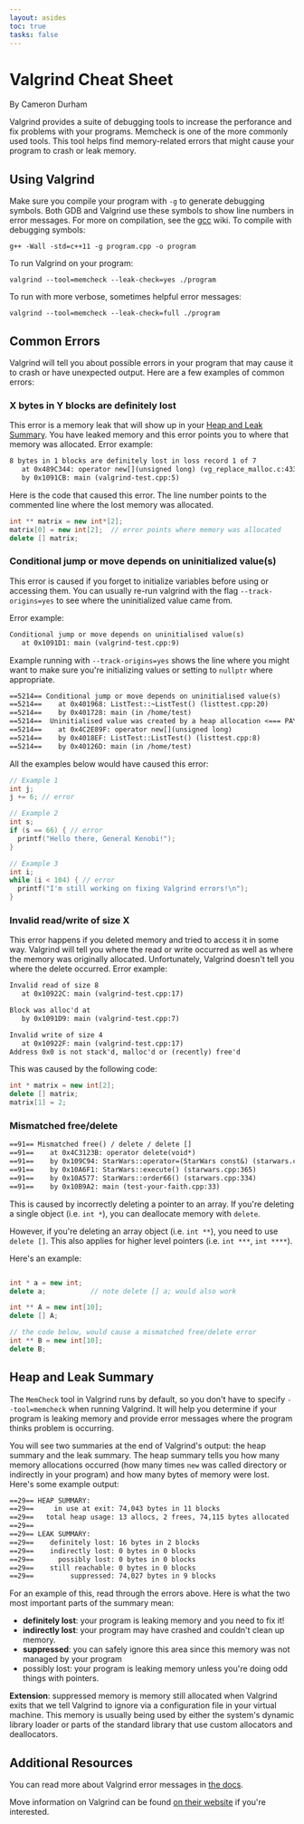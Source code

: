 ```yaml
---
layout: asides
toc: true
tasks: false
---
```


# Valgrind Cheat Sheet

By Cameron Durham

Valgrind provides a suite of debugging tools to increase the perforance and fix problems with your programs.
Memcheck is one of the more commonly used tools.
This tool helps find memory-related errors that might cause your program to crash or leak memory.

## Using Valgrind

Make sure you compile your program with `-g` to generate debugging symbols.
Both GDB and Valgrind use these symbols to show line numbers in error messages.
For more on compilation, see the [gcc](gcc.md) wiki.
To compile with debugging symbols:

```shell
g++ -Wall -std=c++11 -g program.cpp -o program
```

To run Valgrind on your program:

```shell
valgrind --tool=memcheck --leak-check=yes ./program
```

To run with more verbose, sometimes helpful error messages:

```shell
valgrind --tool=memcheck --leak-check=full ./program
```

## Common Errors

Valgrind will tell you about possible errors in your program that may cause it to crash or have unexpected output.
Here are a few examples of common errors:

### X bytes in Y blocks are definitely lost

This error is a memory leak that will show up in your [Heap and Leak Summary](#heap-and-leak-summary).
You have leaked memory and this error points you to where that memory was allocated.
Error example:

```txt
8 bytes in 1 blocks are definitely lost in loss record 1 of 7
   at 0x489C344: operator new[](unsigned long) (vg_replace_malloc.c:433)
   by 0x1091CB: main (valgrind-test.cpp:5)
```

Here is the code that caused this error.
The line number points to the commented line where the lost memory was allocated.

```cpp
int ** matrix = new int*[2];
matrix[0] = new int[2];  // error points where memory was allocated
delete [] matrix;
```

### Conditional jump or move depends on uninitialized value(s)

This error is caused if you forget to initialize variables before using or accessing them. 
You can usually re-run valgrind
with the flag `--track-origins=yes` to see where the uninitialized value came from. 

Error example:

```txt
Conditional jump or move depends on uninitialised value(s)
   at 0x1091D1: main (valgrind-test.cpp:9)
```

Example running with `--track-origins=yes` shows the line where you might want to make sure you're initializing 
values or setting to `nullptr` where appropriate.

```txt
==5214== Conditional jump or move depends on uninitialised value(s)
==5214==    at 0x401968: ListTest::~ListTest() (listtest.cpp:20)
==5214==    by 0x401728: main (in /home/test)
==5214==  Uninitialised value was created by a heap allocation <=== PAY ATTENTION TO THESE NOTES
==5214==    at 0x4C2E89F: operator new[](unsigned long)
==5214==    by 0x4018EF: ListTest::ListTest() (listtest.cpp:8)
==5214==    by 0x40126D: main (in /home/test)
```

All the examples below would have caused this error:

```cpp
// Example 1
int j;
j += 6; // error

// Example 2
int s;
if (s == 66) { // error
  printf("Hello there, General Kenobi!");
}

// Example 3
int i;
while (i < 104) { // error
  printf("I'm still working on fixing Valgrind errors!\n");
}
```



### Invalid read/write of size X

This error happens if you deleted memory and tried to access it in some way.
Valgrind will tell you where the read or write occurred as well as where the memory was originally allocated.
Unfortunately, Valgrind doesn't tell you where the delete occurred.
Error example:

```txt
Invalid read of size 8
   at 0x10922C: main (valgrind-test.cpp:17)

Block was alloc'd at
   by 0x1091D9: main (valgrind-test.cpp:7)

Invalid write of size 4
   at 0x10922F: main (valgrind-test.cpp:17)
Address 0x0 is not stack'd, malloc'd or (recently) free'd
```

This was caused by the following code:

```cpp
int * matrix = new int[2];
delete [] matrix;
matrix[1] = 2;
```

### Mismatched free/delete

```txt
==91== Mismatched free() / delete / delete []
==91==    at 0x4C3123B: operator delete(void*) 
==91==    by 0x109C94: StarWars::operator=(StarWars const&) (starwars.cpp:183)
==91==    by 0x10A6F1: StarWars::execute() (starwars.cpp:365)
==91==    by 0x10A577: StarWars::order66() (starwars.cpp:334)
==91==    by 0x10B9A2: main (test-your-faith.cpp:33)
```

This is caused by incorrectly deleting a pointer to an array. If you're deleting a
single object (i.e. `int *`), you can deallocate memory with `delete`.

However, if you're deleting an array object (i.e. `int **`), you need to use `delete []`. This
also applies for higher level pointers (i.e. `int ***`, `int ****`).

Here's an example:

```cpp

int * a = new int;
delete a;           // note delete [] a; would also work

int ** A = new int[10];
delete [] A;

// the code below, would cause a mismatched free/delete error
int ** B = new int[10];
delete B;
```


## Heap and Leak Summary

The `MemCheck` tool in Valgrind runs by default, so you don't have to specify `--tool=memcheck` when running Valgrind.
It will help you determine if your program is leaking memory and provide error messages where the program thinks problem is occurring.

You will see two summaries at the end of Valgrind's output: the heap summary and the leak summary.
The heap summary tells you how many memory allocations occurred (how many times `new` was called directory or indirectly in your program) and how many bytes of memory were lost.
Here's some example output:

```txt
==29== HEAP SUMMARY:
==29==     in use at exit: 74,043 bytes in 11 blocks
==29==   total heap usage: 13 allocs, 2 frees, 74,115 bytes allocated
==29==
==29== LEAK SUMMARY:
==29==    definitely lost: 16 bytes in 2 blocks
==29==    indirectly lost: 0 bytes in 0 blocks
==29==      possibly lost: 0 bytes in 0 blocks
==29==    still reachable: 0 bytes in 0 blocks
==29==         suppressed: 74,027 bytes in 9 blocks
```

For an example of this, read through the errors above.
Here is what the two most important parts of the summary mean:

- **definitely lost**: your program is leaking memory and you need to fix it!
- **indirectly lost**: your program may have crashed and couldn't clean up memory.
- **suppressed**: you can safely ignore this area since this memory was not managed by your program
- possibly lost: your program is leaking memory unless you're doing odd things with pointers.


**Extension**: suppressed memory is memory still allocated when Valgrind exits that we tell Valgrind to ignore via a configuration file in your virtual machine.
This memory is usually being used by either the system's dynamic library loader or parts of the standard library that use custom allocators and deallocators.

## Additional Resources

You can read more about Valgrind error messages in [the docs](http://valgrind.org/docs/manual/mc-manual.html#mc-manual.errormsgs).

Move information on Valgrind can be found [on their website](http://valgrind.org) if you're interested.
